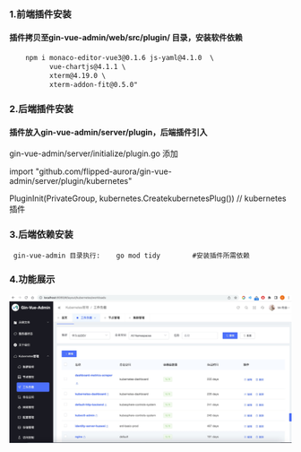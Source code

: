 ### 1.前端插件安装
#### 插件拷贝至gin-vue-admin/web/src/plugin/ 目录，安装软件依赖
```
    npm i monaco-editor-vue3@0.1.6 js-yaml@4.1.0  \
          vue-chartjs@4.1.1 \
          xterm@4.19.0 \
          xterm-addon-fit@0.5.0"
```
### 2.后端插件安装
#### 插件放入gin-vue-admin/server/plugin，后端插件引入
gin-vue-admin/server/initialize/plugin.go 添加

import  "github.com/flipped-aurora/gin-vue-admin/server/plugin/kubernetes"

PluginInit(PrivateGroup, kubernetes.CreatekubernetesPlug()) // kubernetes插件
### 3.后端依赖安装
```
 gin-vue-admin 目录执行:    go mod tidy        #安装插件所需依赖
```

### 4.功能展示
![](https://github.com/2696524545/plugin/blob/main/9EA0FD88-C001-4C1C-B1B8-AB214333429C.png)
